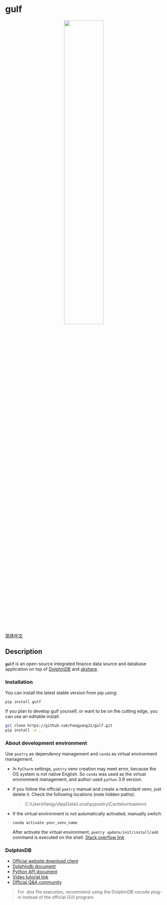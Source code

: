 gulf
========================
<div align="center">
<img src="https://github.com/FangyangJz/gulf/assets/19723117/2d2a06b7-e4f5-429a-b87a-1b850070d033?raw=true" width="50%">
</div>

[简体中文](README_CN.md)

## Description

**`gulf`** is an open-source integrated finance data source and database application on top of [DolphinDB](https://www.dolphindb.com/) and [akshare](https://github.com/akfamily/akshare).

### Installation

You can install the latest stable version from pip using:
```
pip install gulf
```
If you plan to develop gulf yourself, or want to be on the cutting edge, you can use an editable install:
```bash
git clone https://github.com/FangyangJz/gulf.git
pip install -e .
```

### About development environment

Use `poetry` as dependency management and `conda` as virtual environment management.

* In `PyCharm` settings, `poetry` venv creation may meet error, because the OS system is not native English. So `conda` was used as the virtual environment management, and author used `python` 3.9 version.

* If you follow the official `poetry` manual and create a redundant venv, just delete it. Check the following locations (note hidden paths):

    > C:\Users\fangy\AppData\Local\pypoetry\Cache\virtualenvs


* If the virtual environment is not automatically activated, manually switch:
    ```
    conda activate your_venv_name
    ```
    After activate the virtual environment, `poetry update/init/install/add` command is executed on the shell. [Stack overflow link](https://stackoverflow.com/questions/70851048/does-it-make-sense-to-use-conda-poetry)

### DolphinDB 

* [Official website download client](https://www.dolphindb.cn/)
* [Dolphindb document](https://docs.dolphindb.cn/zh/help/index.html)
* [Python API document](https://gitee.com/dolphindb/api_python3/blob/master/README_CN.md)
* [Video tutorial link](https://space.bilibili.com/1351925320)
* [Official Q&A community](https://ask.dolphindb.net/)

> For .dos file execution, recommend using the DolphinDB vscode plug-in instead of the official GUI program.


